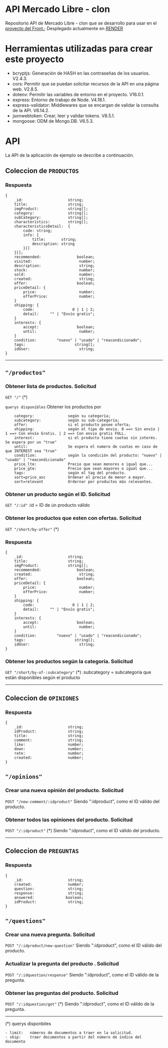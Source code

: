 # API Mercado Libre - clon 

Repositorio API de Mercado Libre - clon que se desarrollo para usar en el [proyecto del Front.](https://github.com/Leonardo-G/clon-mercadolibre);
Desplegado actualmente en [RENDER](https://render.com)


# Herramientas utilizadas para crear este proyecto

- bcryptjs: Generación de HASH en las contraseñas de los usuarios. V2.4.3.
- cors: Permitir que se puedan solicitar recursos de la API en una página web. V2.8.5.
- dotenv: Permitir las variables de entorno en el proyecto. V16.0.1.
- express: Entorno de trabajo de Node. V4.18.1.
- express-validator: Middlewares que se encargan de validar la consulta de la API. V6.14.2.
- jsonwebtoken: Crear, leer y validar tokens. V8.5.1.
- mongoose: ODM de Mongo.DB. V6.5.3.


# API

La API de la aplicación de ejemplo se describe a continuación.

## Coleccion de 	`PRODUCTOS`
### Respuesta
```
{
    _id:                    string;
    title:                  string;
    imgProduct:             string[];
    category:               string[];
    subCategory:            string[];
    characteristics:        string[];
    characteristicsDetail:  {
        code: string;
        info: {
            title:       string;
            description: string
        }[]
    }[];
    recommended:                boolean;
    visited:                     number;
    description:                 string;
    stock:                       number;
    sold:                        number;
    created:                     string;
    offer:                      boolean;
    priceDetail: {
        price:                   number;
        offerPrice:              number;
    }
    shipping: {
        code:                 0 | 1 | 2;
        detail:     "" | "Envío gratis";
    }
    interests: {
        accept:                 boolean;
        until:                   number;
    }
    condition:         "nuevo" | "usado" | "reacondicionado";
    tags:                      string[];
    idUser:                      string;
}
```

------------------------
## `"/productos"`

### Obtener lista de productos. Solicitud
`GET "/"` (*)


`querys disponibles` Obtener los productos por
```
    category:               según su categoría; 
    subcategory:            según su sub-categoría; 
    offer:                  si el producto posee oferta;
    shipping:               según el tipo de envio. 0 ==> Sin envío | 1 ==> Con envío Gratis. | 2 ==> Con envio gratis FULL.
    interest:               si el producto tiene cuotas sin interés. Se espera por un "true"
    until:                  Se espera el numero de cuotas en caso de que INTEREST sea "true"
    condition:              según la condición del producto: "nuevo" | "usado" | "reacondicionado"
    price_lte:              Precio que sean menores o igual que...
    price_gte:              Precio que sean mayores o igual que...
    tags:                   según el tag del producto.
    sort=price_asc          Ordenar el precio de menor a mayor.
    sort=relevant           Ordernar por productos más relevantes.
```


### Obtener un producto según el ID. Solicitud

`GET "/:id"`  :id = ID de ún producto válido


### Obtener los productos que esten con ofertas. Solicitud

`GET "/short/by-offer"`  (*)

### Respuesta
```
{
    _id:                    string;
    title:                  string;
    imgProduct:             string[];
    recommended:                boolean;
    created:                     string;
    offer:                      boolean;
    priceDetail: {
        price:                   number;
        offerPrice:              number;
    }
    shipping: {
        code:                 0 | 1 | 2;
        detail:     "" | "Envío gratis";
    }
    interests: {
        accept:                 boolean;
        until:                   number;
    }
    condition:         "nuevo" | "usado" | "reacondicionado";
    tags:                      string[];
    idUser:                      string;
}
```


### Obtener los productos según la categoría. Solicitud

`GET "/short/by-of-:subcategory"` (*)  :subcategory = subcategoría que están disponibles según el producto



----------------------------
## Coleccion de 	`OPINIONES`
### Respuesta

```
{
    _id:                    string;
    idProduct:              string;
    title:                  string;
    comment:                string;
    like:                   number;
    down:                   number;
    rate:                   number;
    created:                number;
}

```

## `"/opinions"`

### Crear una nueva opinión del producto. Solicitud

`POST "/new-comment/:idproduct"`   Siendo ":idproduct", como el ID válido del producto.


### Obtener todos las opiniones del producto. Solicitud

`POST "/:idproduct"` (*)  Siendo ":idproduct", como el ID válido del producto.



-----------------
## Coleccion de 	`PREGUNTAS`
### Respuesta

```
{
    _id:                    string;
    created:                number;
    question:               string;
    response:               string;
    answered:              boolean;
    idProduct:              string;
}

```


## `"/questions"`

### Crear una nueva pregunta. Solicitud

`POST "/:idproduct/new-question"`   Siendo ":idproduct", como el ID válido del producto.


### Actualizar la pregunta del producto . Solicitud

`POST "/:idquestion/response"`   Siendo ":idproduct", como el ID válido de la pregunta.


### Obtener las preguntas del producto. Solicitud

`POST "/:idquestion/get"` (*)   Siendo ":idproduct", como el ID válido de la pregunta.


------------------------------


 (*) querys disponbiles
 ```
 - limit:   números de documentos a traer en la solicitud.
 - skip:    traer documentos a partir del número de índice del documento       
 ```